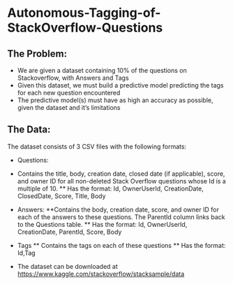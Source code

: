 # Autonomous-Tagging-of-StackOverflow-Questions
## The Problem:
* We are given a dataset containing 10% of the questions on Stackoverflow, with Answers and Tags
* Given this dataset, we must build a predictive model predicting the tags for each new question encountered
* The predictive model(s) must have as high an accuracy as possible, given the dataset and it’s limitations

## The Data:
The dataset consists of 3 CSV files with the following formats:
* Questions:
 * Contains the title, body, creation date, closed date (if applicable), score, and owner ID for all non-deleted Stack Overflow questions whose Id is a multiple of 10.
** Has the format: Id, OwnerUserId, CreationDate, ClosedDate, Score, Title, Body
* Answers:
**Contains the body, creation date, score, and owner ID for each of the answers to these questions. The ParentId column links back to the Questions table.
** Has the format: Id, OwnerUserId, CreationDate, ParentId, Score, Body
* Tags 
** Contains the tags on each of these questions
** Has the format: Id,Tag

* The dataset can be downloaded at https://www.kaggle.com/stackoverflow/stacksample/data
